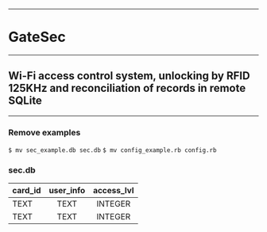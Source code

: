 ___
# GateSec
___
## Wi-Fi access control system, unlocking by RFID 125KHz and reconciliation of records in remote SQLite
___
### Remove examples
`$ mv sec_example.db sec.db`
`$ mv config_example.rb config.rb`
### sec.db 

| card_id       | user_info     |access_lvl|
| ------------- |:-------------:|:--------:|
| TEXT          | TEXT          |INTEGER   |
| TEXT          | TEXT          |INTEGER   |
